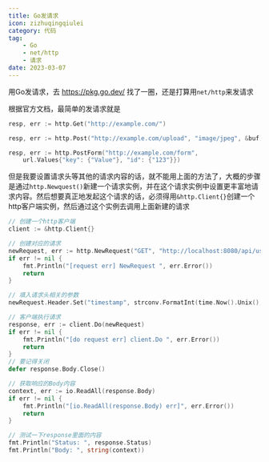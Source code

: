 ```yaml
---
title: Go发请求
icon: zizhuqingqiulei
category: 代码
tag:
    - Go
    - net/http
    - 请求
date: 2023-03-07
---
```


用Go发请求，去 https://pkg.go.dev/ 找了一圈，还是打算用`net/http`来发请求

根据官方文档，最简单的发请求就是

```Go
resp, err := http.Get("http://example.com/")

resp, err := http.Post("http://example.com/upload", "image/jpeg", &buf)

resp, err := http.PostForm("http://example.com/form",
    url.Values{"key": {"Value"}, "id": {"123"}})
```
但是我要设置请求头等其他的请求内容的话，就不能用上面的方法了，大概的步骤是通过`http.Newquest()`新建一个请求实例，并在这个请求实例中设置更丰富地请求内容。然后想要真正地发起这个请求的话，必须得用`&http.Client{}`创建一个http客户端实例，然后通过这个实例去调用上面新建的请求

```Go
// 创建一个http客户端
client := &http.Client{}

// 创建对应的请求
newRequest, err := http.NewRequest("GET", "http://localhost:8080/api/user", nil)
if err != nil {
	fmt.Println("[request err] NewRequest ", err.Error())
	return
}

// 填入请求头相关的参数
newRequest.Header.Set("timestamp", strconv.FormatInt(time.Now().Unix(), 10))

// 客户端执行请求
response, err := client.Do(newRequest)
if err != nil {
	fmt.Println("[do request err] client.Do ", err.Error())
	return
}
// 要记得关闭
defer response.Body.Close()

// 获取响应的Body内容
context, err := io.ReadAll(response.Body)
if err != nil {
	fmt.Println("[io.ReadAll(response.Body) err]", err.Error())
	return
}

// 测试一下response里面的内容
fmt.Println("Status: ", response.Status)
fmt.Println("Body: ", string(context))
```


